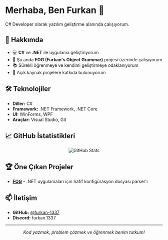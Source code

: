 # Merhaba, Ben Furkan 👋

C# Developer olarak yazılım geliştirme alanında çalışıyorum.

## 🚀 Hakkımda

- 💻 **C#** ve **.NET** ile uygulama geliştiriyorum
- 🔧 Şu anda **FOG (Furkan's Object Grammar)** projesi üzerinde çalışıyorum
- 📚 Sürekli öğrenmeye ve kendimi geliştirmeye odaklanıyorum
- 🌟 Açık kaynak projelere katkıda bulunuyorum

## 🛠️ Teknolojiler

- **Diller:** C#
- **Framework:** .NET Framework, .NET Core
- **UI:** WinForms, WPF
- **Araçlar:** Visual Studio, Git

## 📈 GitHub İstatistikleri

<div align="center">
  <img src="https://github-readme-stats.vercel.app/api?username=furkan-1337&show_icons=true&theme=dark&hide_border=true" alt="GitHub Stats"/>
</div>

## 🏆 Öne Çıkan Projeler

- **[FOG](https://github.com/furkan-1337/fog)** - .NET uygulamaları için hafif konfigürasyon dosyası parser'ı

## 📫 İletişim

- **GitHub:** [@furkan-1337](https://github.com/furkan-1337)
- **Discord:** furkan.1337
---

<div align="center">
  <i>Kod yazmak, problem çözmek ve öğrenmek benim tutkum!</i>
</div>
